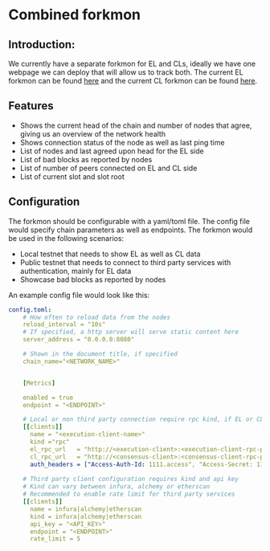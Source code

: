 # Combined forkmon

## Introduction:
We currently have a separate forkmon for EL and CLs, ideally we have one webpage we can deploy that will allow us to track
both. The current EL forkmon can be found [here](https://github.com/ethereum/nodemonitor) and the current CL forkmon can be found 
[here](https://github.com/ralexstokes/eth2-fork-mon).

## Features
- Shows the current head of the chain and number of nodes that agree, giving us an overview of the network health
- Shows connection status of the node as well as last ping time
- List of nodes and last agreed upon head for the EL side
- List of bad blocks as reported by nodes
- List of number of peers connected on EL and CL side
- List of current slot and slot root

## Configuration
The forkmon should be configurable with a yaml/toml file. The config file would specify chain parameters as well as endpoints.
The forkmon would be used in the following scenarios:
- Local testnet that needs to show EL as well as CL data
- Public testnet that needs to connect to third party services with authentication, mainly for EL data
- Showcase bad blocks as reported by nodes

An example config file would look like this:
```yaml
config.toml:
    # How often to reload data from the nodes
    reload_interval = "10s"
    # If specified, a http server will serve static content here
    server_address = "0.0.0.0:8080"

    # Shown in the document title, if specified
    chain_name="<NETWORK_NAME>"


    [Metrics]

    enabled = true
    endpoint = "<ENDPOINT>"

    # Local or non third party connection require rpc kind, if EL or CL RPC is missing the data that cannot be retrieved is left empty
    [[clients]]
      name = "<execution-client-name>"
      kind ="rpc"
      el_rpc_url   = "http://<execution-client>:<execution-client-rpc-port>"
      cl_rpc_url   = "http://<consensus-client>:<consensus-client-rpc-port>"
      auth_headers = ["Access-Auth-Id: 1111.access", "Access-Secret: 1111"]
      
    # Third party client configuration requires kind and api key
    # Kind can vary between infura, alchemy or etherscan
    # Recommended to enable rate limit for third party services
    [[clients]]
      name = infura|alchemy|etherscan
      kind = infura|alchemy|etherscan
      api_key = "<API_KEY>"
      endpoint = "<ENDPOINT>"
      rate_limit = 5
```